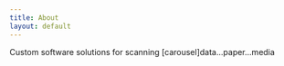 ```yaml
---
title: About
layout: default
---
```


Custom software solutions for scanning [carousel]data...paper...media

